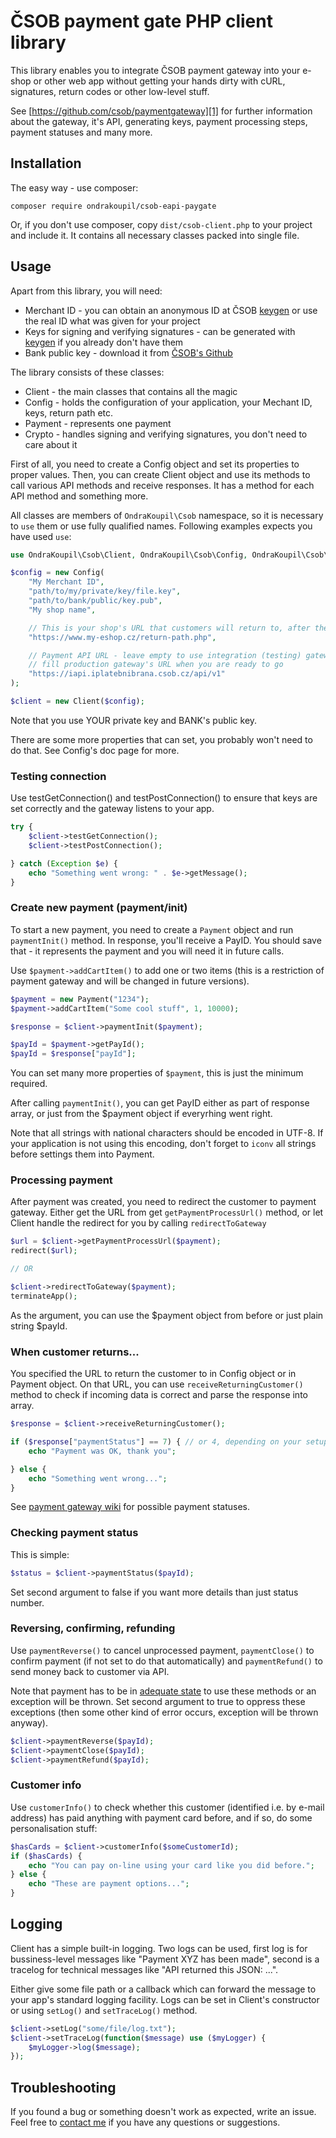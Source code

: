 # ČSOB payment gate PHP client library

This library enables you to integrate ČSOB payment gateway into your e-shop or other web app without getting your hands dirty with cURL, signatures, return codes or other low-level stuff.

See [https://github.com/csob/paymentgateway][1] for further information about the gateway, it's API, generating keys, payment processing steps, payment statuses and many more.

## Installation

The easy way - use composer:

`composer require ondrakoupil/csob-eapi-paygate`

Or, if you don't use composer, copy `dist/csob-client.php` to your project and include it. It contains all necessary classes packed into single file.


## Usage

Apart from this library, you will need:

- Merchant ID - you can obtain an anonymous ID at ČSOB [keygen][2] or use the real ID what was given for your project
- Keys for signing and verifying signatures - can be generated with [keygen][2] if you already don't have them
- Bank public key - download it from [ČSOB's Github][3]

The library consists of these classes:

- Client - the main classes that contains all the magic
- Config - holds the configuration of your application, your Mechant ID, keys, return path etc.
- Payment - represents one payment
- Crypto - handles signing and verifying signatures, you don't need to care about it

First of all, you need to create a Config object and set its properties to proper values. 
Then, you can create Client object and use its methods to call various API methods and receive
responses. It has a method for each API method and something more.

All classes are members of `OndraKoupil\Csob` namespace, so it is necessary to `use` them
or use fully qualified names. Following examples expects you have used `use`:

```php
use OndraKoupil\Csob\Client, OndraKoupil\Csob\Config, OndraKoupil\Csob\Payment;
``` 

```php
$config = new Config(
	"My Merchant ID",
	"path/to/my/private/key/file.key",
	"path/to/bank/public/key.pub",
	"My shop name",

	// This is your shop's URL that customers will return to, after they have paid
	"https://www.my-eshop.cz/return-path.php",

	// Payment API URL - leave empty to use integration (testing) gateway,
	// fill production gateway's URL when you are ready to go 
	"https://iapi.iplatebnibrana.csob.cz/api/v1"
);

$client = new Client($config);
```

Note that you use YOUR private key and BANK's public key.

There are some more properties that can set, you probably won't need to do that.
See Config's doc page for more.


### Testing connection
Use testGetConnection() and testPostConnection() to ensure that keys are set correctly and
the gateway listens to your app. 

```php
try {
	$client->testGetConnection();
	$client->testPostConnection();

} catch (Exception $e) {
	echo "Something went wrong: " . $e->getMessage();
}
```


### Create new payment (payment/init)

To start a new payment, you need to create a `Payment` object and run `paymentInit()` method.
In response, you'll receive a PayID. You should save that - it represents the payment
and you will need it in future calls.

Use `$payment->addCartItem()` to add one or two items (this is a restriction of payment gateway
and will be changed in future versions).

```php
$payment = new Payment("1234"); 
$payment->addCartItem("Some cool stuff", 1, 10000);

$response = $client->paymentInit($payment);

$payId = $payment->getPayId();
$payId = $response["payId"];
```

You can set many more properties of `$payment`, this is just the minimum required.

After calling `paymentInit()`, you can get PayID either as part of response array, or just
from the $payment object if everyrhing went right.

Note that all strings with national characters should be encoded in UTF-8. If your application is
not using this encoding, don't forget to `iconv` all strings before settings them into Payment.


### Processing payment

After payment was created, you need to redirect the customer to payment gateway.
Either get the URL from get `getPaymentProcessUrl()` method, or let Client handle the redirect
for you by calling `redirectToGateway`

```php
$url = $client->getPaymentProcessUrl($payment);
redirect($url);

// OR

$client->redirectToGateway($payment);
terminateApp();
```

As the argument, you can use the $payment object from before or just plain string $payId.


### When customer returns...

You specified the URL to return the customer to in Config object or in Payment object. On that URL, 
you can use `receiveReturningCustomer()` method to check if incoming data is correct and parse
the response into array.

```php
$response = $client->receiveReturningCustomer();

if ($response["paymentStatus"] == 7) { // or 4, depending on your setup
	echo "Payment was OK, thank you";

} else {
	echo "Something went wrong...";
}
```

See [payment gateway wiki][4] for possible payment statuses.

### Checking payment status

This is simple:

```php
$status = $client->paymentStatus($payId);
```

Set second argument to false if you want more details than just status number.


### Reversing, confirming, refunding

Use `paymentReverse()` to cancel unprocessed payment, `paymentClose()` to confirm payment 
(if not set to do that automatically) and `paymentRefund()` to send money back to customer
via API. 

Note that payment has to be in [adequate state][4] to use these methods or an exception
will be thrown. Set second argument to true to oppress these exceptions (then some other
kind of error occurs, exception will be thrown anyway).

```php
$client->paymentReverse($payId);
$client->paymentClose($payId);
$client->paymentRefund($payId);
```

### Customer info

Use `customerInfo()` to check whether this customer (identified i.e. by e-mail address) 
has paid anything with payment card before, and if so, do some personalisation stuff:

```php
$hasCards = $client->customerInfo($someCustomerId);
if ($hasCards) {
	echo "You can pay on-line using your card like you did before.";
} else {
	echo "These are payment options...";
}
```


## Logging

Client has a simple built-in logging. Two logs can be used, first log is for bussiness-level
messages like "Payment XYZ has been made", second is a tracelog for technical 
messages like "API returned this JSON: ...".

Either give some file path or a callback which can forward the message to your 
app's standard logging facility. Logs can be set in Client's constructor or using 
`setLog()` and `setTraceLog()` method.

```php
$client->setLog("some/file/log.txt");
$client->setTraceLog(function($message) use ($myLogger) {
	$myLogger->log($message);
});
```


## Troubleshooting
If you found a bug or something doesn't work as expected, write an issue.
Feel free to [contact me][5] if you have any questions or suggestions.



[1]: https://github.com/csob/paymentgateway
[2]: https://iplatebnibrana.csob.cz/keygen/
[3]: https://github.com/csob/paymentgateway/tree/master/eshop-integration/keys
[4]: https://github.com/csob/paymentgateway/wiki/eAPI-v1-CZ#user-content-%C5%BDivotn%C3%AD-cyklus-transakce-
[5]: https://github.com/ondrakoupil
